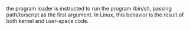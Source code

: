  the program loader is instructed to run the program /bin/sh, passing path/to/script as the first argument. In Linux, this behavior is the result of both kernel and user-space code.
